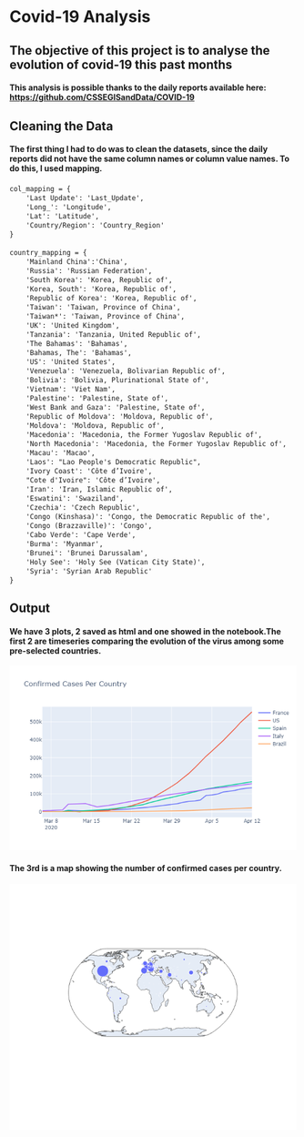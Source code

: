 # Covid-19 Analysis

## The objective of this project is to analyse the evolution of covid-19 this past months

#### This analysis is possible thanks to the daily reports available here: https://github.com/CSSEGISandData/COVID-19

## Cleaning the Data

#### The first thing I had to do was to clean the datasets, since the daily reports did not have the same column names or column value names. To do this, I used mapping.

```
col_mapping = {
    'Last Update': 'Last_Update',
    'Long_': 'Longitude',
    'Lat': 'Latitude',
    'Country/Region': 'Country_Region'
}

country_mapping = {
    'Mainland China':'China',
    'Russia': 'Russian Federation',
    'South Korea': 'Korea, Republic of',
    'Korea, South': 'Korea, Republic of',
    'Republic of Korea': 'Korea, Republic of',
    'Taiwan': 'Taiwan, Province of China',
    'Taiwan*': 'Taiwan, Province of China',
    'UK': 'United Kingdom',
    'Tanzania': 'Tanzania, United Republic of',
    'The Bahamas': 'Bahamas',
    'Bahamas, The': 'Bahamas',
    'US': 'United States',
    'Venezuela': 'Venezuela, Bolivarian Republic of',
    'Bolivia': 'Bolivia, Plurinational State of',
    'Vietnam': 'Viet Nam',
    'Palestine': 'Palestine, State of',
    'West Bank and Gaza': 'Palestine, State of',
    'Republic of Moldova': 'Moldova, Republic of',
    'Moldova': 'Moldova, Republic of',
    'Macedonia': 'Macedonia, the Former Yugoslav Republic of',
    'North Macedonia': 'Macedonia, the Former Yugoslav Republic of',
    'Macau': 'Macao',
    'Laos': "Lao People's Democratic Republic",
    'Ivory Coast': 'Côte d’Ivoire',
    "Cote d'Ivoire": 'Côte d’Ivoire',
    'Iran': 'Iran, Islamic Republic of',
    'Eswatini': 'Swaziland',
    'Czechia': 'Czech Republic',
    'Congo (Kinshasa)': 'Congo, the Democratic Republic of the',
    'Congo (Brazzaville)': 'Congo',
    'Cabo Verde': 'Cape Verde',
    'Burma': 'Myanmar',
    'Brunei': 'Brunei Darussalam',
    'Holy See': 'Holy See (Vatican City State)',
    'Syria': 'Syrian Arab Republic'
}
```

## Output

#### We have 3 plots, 2 saved as html and one showed in the notebook.The first 2 are timeseries comparing the evolution of the virus among some pre-selected countries.

![Timeseries Plot](https://github.com/ffrancacorrea/covid-19-analysis/blob/master/output/cases_comparison_scatter_plot.png)

#### The 3rd is a map showing the number of confirmed cases per country.

![GeoScatter Plot](https://github.com/ffrancacorrea/covid-19-analysis/blob/master/output/geo_scatter.png)
